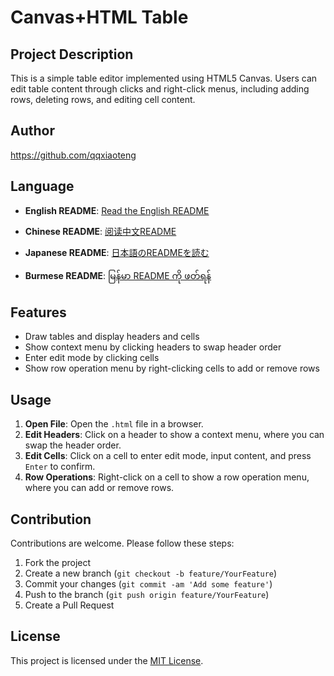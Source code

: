 # Canvas+HTML Table

## Project Description

This is a simple table editor implemented using HTML5 Canvas. Users can edit table content through clicks and right-click menus, including adding rows, deleting rows, and editing cell content.

## Author

https://github.com/qqxiaoteng

## Language


- **English README**: [Read the English README](README.md)

- **Chinese README**: [阅读中文README](README_zh.md)

- **Japanese README**: [日本語のREADMEを読む](README_jp.md)

- **Burmese README**: [မြန်မာ README ကို ဖတ်ရန်](README_bm.md)

## Features

- Draw tables and display headers and cells
- Show context menu by clicking headers to swap header order
- Enter edit mode by clicking cells
- Show row operation menu by right-clicking cells to add or remove rows

## Usage

1. **Open File**: Open the `.html` file in a browser.
2. **Edit Headers**: Click on a header to show a context menu, where you can swap the header order.
3. **Edit Cells**: Click on a cell to enter edit mode, input content, and press `Enter` to confirm.
4. **Row Operations**: Right-click on a cell to show a row operation menu, where you can add or remove rows.

## Contribution

Contributions are welcome. Please follow these steps:

1. Fork the project
2. Create a new branch (`git checkout -b feature/YourFeature`)
3. Commit your changes (`git commit -am 'Add some feature'`)
4. Push to the branch (`git push origin feature/YourFeature`)
5. Create a Pull Request

## License

This project is licensed under the [MIT License](LICENSE).
